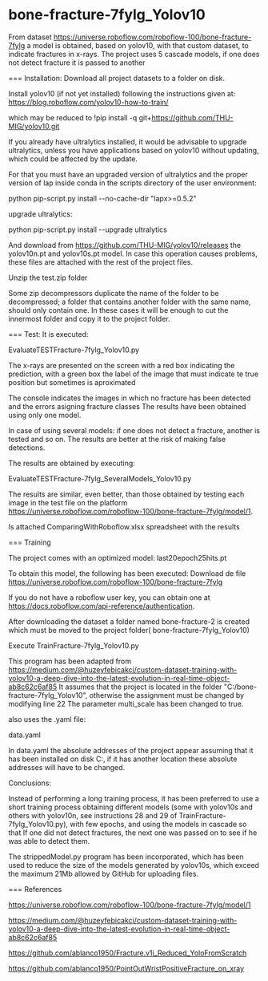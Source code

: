 # bone-fracture-7fylg_Yolov10
From dataset https://universe.roboflow.com/roboflow-100/bone-fracture-7fylg a model is obtained, based on yolov10, with that custom dataset, to indicate fractures in x-rays. The project uses 5 cascade models, if one does not detect fracture it is passed to another

=== Installation: Download all project datasets to a folder on disk.

Install yolov10 (if not yet installed) following the instructions given at: https://blog.roboflow.com/yolov10-how-to-train/ 

which may be reduced to !pip install -q git+https://github.com/THU-MIG/yolov10.git

If you already have ultralytics installed, it would be advisable to upgrade ultralytics, unless you have applications based on yolov10 without updating, which could be affected by the update.

For that you must have an upgraded version of ultralytics and the proper version of lap inside conda in the scripts directory of the user environment:

python pip-script.py install --no-cache-dir "lapx>=0.5.2"

upgrade ultralytics:

python pip-script.py install --upgrade ultralytics

And download from https://github.com/THU-MIG/yolov10/releases the yolov10n.pt and yolov10s.pt model. In case this operation causes problems, these files are attached with the rest of the project files.

Unzip the test.zip folder

Some zip decompressors duplicate the name of the folder to be decompressed; a folder that contains another folder with the same name, should only contain one. In these cases it will be enough to cut the innermost folder and copy it to the project folder.

=== Test: It is executed:

EvaluateTESTFracture-7fylg_Yolov10.py

The x-rays are presented on the screen with a red box indicating the prediction, with a green box the label of the image that must indicate te true position but sometimes is aproximated

The console indicates the images in which no fracture has been detected and the errors asigning fracture classes The results have been obtained using only one model.

In case of using several models: if one does not detect a fracture, another is tested and so on. The results are better at the risk of making false detections.

The results are obtained by executing:

EvaluateTESTFracture-7fylg_SeveralModels_Yolov10.py

The results are similar, even better, than those obtained by testing each image in the test file on the platform https://universe.roboflow.com/roboflow-100/bone-fracture-7fylg/model/1.

Is attached ComparingWithRoboflow.xlsx spreadsheet with the results

=== Training

The project comes with an optimized model: last20epoch25hits.pt

To obtain this model, the following has been executed: Download de file https://universe.roboflow.com/roboflow-100/bone-fracture-7fylg

If you do not have a roboflow user key, you can obtain one at https://docs.roboflow.com/api-reference/authentication.

After downloading the dataset a folder named bone-fracture-2 is created which must be moved to the project folder( bone-fracture-7fylg_Yolov10)

Execute TrainFracture-7fylg_Yolov10.py

This program has been adapted from https://medium.com/@huzeyfebicakci/custom-dataset-training-with-yolov10-a-deep-dive-into-the-latest-evolution-in-real-time-object-ab8c62c6af85 It assumes that the project is located in the folder "C:/bone-fracture-7fylg_Yolov10", otherwise the assignment must be changed by modifying line 22 The parameter multi_scale has been changed to true.

also uses the .yaml file:

data.yaml

In data.yaml the absolute addresses of the project appear assuming that it has been installed on disk C:, if it has another location these absolute addresses will have to be changed.

Conclusions:

Instead  of performing a long training process, it has been preferred to use a short training process obtaining different models (some with yolov10s and others with yolov10n, see instructions 28 and 29 of TrainFracture-7fylg_Yolov10.py), with few epochs, and using the models in cascade so that If one did not detect fractures, the next one was passed on to see if he was able to detect them.

The strippedModel.py program has been incorporated, which has been used to reduce the size of the models generated by yolov10s, which exceed the maximum 21Mb allowed by GitHub for uploading files.

=== References

https://universe.roboflow.com/roboflow-100/bone-fracture-7fylg/model/1

https://medium.com/@huzeyfebicakci/custom-dataset-training-with-yolov10-a-deep-dive-into-the-latest-evolution-in-real-time-object-ab8c62c6af85 

https://github.com/ablanco1950/Fracture.v1i_Reduced_YoloFromScratch

https://github.com/ablanco1950/PointOutWristPositiveFracture_on_xray
